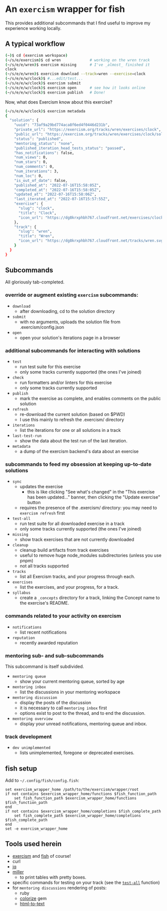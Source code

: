 # An `exercism` wrapper for fish

This provides additional subcommands that I find useful to improve my experience working locally.

## A typical workflow

```sh
(~)$ cd (exercism workspace)
(~/s/e/exercism)$ cd wren             # working on the wren track
(~/s/e/e/wren)$ exercism missing      # I've _almost_ finished it
clock
(~/s/e/e/wren)$ exercism download --track=wren --exercise=clock
(~/s/e/e/w/clock)$ #...edit/test...
(~/s/e/e/w/clock)$ exercism submit
(~/s/e/e/w/clock)$ exercism open      # see how it looks online
(~/s/e/e/w/clock)$ exercism publish   # Done!
```
Now, what does Exercism know about this exercise?
```sh
(~/s/e/e/w/clock)$ exercism metadada
{
  "solution": {
    "uuid": "73af9a29bd774aca8f6ed4f0446d231b",
    "private_url": "https://exercism.org/tracks/wren/exercises/clock",
    "public_url": "https://exercism.org/tracks/wren/exercises/clock/solutions/glennj",
    "status": "published",
    "mentoring_status": "none",
    "published_iteration_head_tests_status": "passed",
    "has_notifications": false,
    "num_views": 0,
    "num_stars": 0,
    "num_comments": 0,
    "num_iterations": 3,
    "num_loc": 0,
    "is_out_of_date": false,
    "published_at": "2022-07-16T15:58:05Z",
    "completed_at": "2022-07-16T15:58:05Z",
    "updated_at": "2022-07-16T15:58:06Z",
    "last_iterated_at": "2022-07-16T15:57:55Z",
    "exercise": {
      "slug": "clock",
      "title": "Clock",
      "icon_url": "https://dg8krxphbh767.cloudfront.net/exercises/clock.svg"
    },
    "track": {
      "slug": "wren",
      "title": "Wren",
      "icon_url": "https://dg8krxphbh767.cloudfront.net/tracks/wren.svg"
    }
  }
}
```

## Subcommands

All gloriously tab-completed.

### override or augment existing `exercism` subcommands:

* `download`
    - after downloading, cd to the solution directory
* `submit`
    - with no arguments, uploads the solution file from .exercism/config.json
* `open`
    - open your solution's iterations page in a browser

### additional subcommands for interacting with solutions

* `test`
    - run test suite for this exercise
    - only some tracks currently supported (the ones I've joined)
* `check`
    - run formatters and/or linters for this exercise
    - only some tracks currently supported
* `publish`
    - mark the exercise as complete, and enables comments on the public solution
* `refresh`
    - re-download the current solution (based on $PWD)
    - I use this mainly to refresh the .exercism/ directory
* `iterations`
    - list the iterations for one or all solutions in a track
* `last-test-run`
    - show the data about the test run of the last iteration.
* `metadata`
    - a dump of the exercism backend's data about an exercise

### subcommands to feed my obsession at keeping up-to-date solutions

* `sync`
    - updates the exercise
        - this is like clicking "See what's changed" in the "This exercise has been updated..." banner, 
          then clicking the "Update exercise" button
    - requires the presence of the .exercism/ directory: you may need to `exercism refresh` first
* `test-all`
    - run test suite for all downloaded exercise in a track
    - only some tracks currently supported (the ones I've joined)
* `missing`
    - show track exercises that are not currently downloaded
* `cleanup`
    - cleanup build artifacts from track exercises
    - useful to remove huge node_modules subdirectories (unless you use pnpm)
    - not all tracks supported
* `tracks`
    - list all Exercism tracks, and your progress through each.
* `exercises`
    - list the exercises, and your progress, for a track.
* `syllabus`
    - create a `_concepts` directory for a track,
      linking the Concept name to the exercise's README.

### commands related to your activity on exercism

* `notifications`
    - list recent notifications
* `reputation`
    - recently awarded reputation

### mentoring sub- and sub-subcommands

This subcommand is itself subdivided.

* `mentoring queue`
    - show your current mentoring queue, sorted by age
* `mentoring inbox`
    - list the discussions in your mentoring workspace
* `mentoring discussion`
    - display the posts of the discussion
    - it is necessary to call `mentoring inbox` first
    - options exist to post to the thread, and to end the discussion.
* `mentoring overview`
    - display your unread notifications, mentoring queue and inbox.

### track development

* `dev unimplemented`
    - lists unimplemented, foregone or deprecated exercises.

## fish setup

Add to `~/.config/fish/config.fish`:

```fish
set exercism_wrapper_home /path/to/the/exercism/wrapper/root
if not contains $exercism_wrapper_home/functions $fish_function_path
    set fish_function_path $exercism_wrapper_home/functions $fish_function_path
end
if not contains $exercism_wrapper_home/completions $fish_complete_path
    set fish_complete_path $exercism_wrapper_home/completions $fish_complete_path
end
set -e exercism_wrapper_home
```

## Tools used herein

- [exercism][exercism] and [fish][fish] of course!
- curl
- [jq][jq]
- [miller][miller]
    - to print tables with pretty boxes.
- specific commands for testing on your track (see the [`test-all`][test-all] function)
- for `mentoring discussions` rendering of posts:
    - ruby
    - [colorize][colorize] gem
    - [html-to-text][html-to-text]


[exercism]: https://exercism.org/docs/using/solving-exercises/working-locally
[fish]: https://fishshell.com
[jq]: https://stedolan.github.io/jq/
[miller]: https://miller.readthedocs.io/en/latest/
[optional-arg]: https://fishshell.com/docs/current/cmds/argparse.html?highlight=parse#note-optional-arguments
[colorize]: https://github.com/fazibear/colorize
[html-to-text]: https://github.com/html-to-text/node-html-to-text
[test-all]: ./functions/__exercism__test_all.fish

